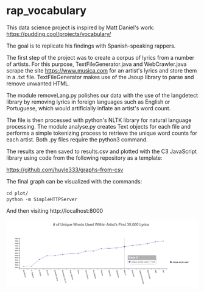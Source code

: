 # rap_vocabulary
This data science project is inspired by Matt Daniel's work: https://pudding.cool/projects/vocabulary/

The goal is to replicate his findings with Spanish-speaking rappers. 

The first step of the project was to create a corpus of lyrics from a number of artists. For this purpose, TextFileGenerator.java and WebCrawler.java scrape the site https://www.musica.com for an artist's lyrics and store them in a .txt file. TextFileGenerator makes use of the Jsoup library to parse and remove unwanted HTML.

The module removeLang.py polishes our data with the use of the langdetect library by removing lyrics in foreign languages such as English or Portuguese, which would artificially inflate an artist's word count.

The file is then processed with python's NLTK library for natural language processing. The module analyse.py creates Text objects for each file and performs a simple tokenizing process to retrieve the unique word counts for each artist. Both .py files require the python3 command.

The results are then saved to results.csv and plotted with the C3 JavaScript library using code from the following repository as a template:

https://github.com/huyle333/graphs-from-csv

The final graph can be visualized with the commands:
```
cd plot/
python -m SimpleHTTPServer
```
And then visiting http://localhost:8000

![Alt text](/screenshot.png)
